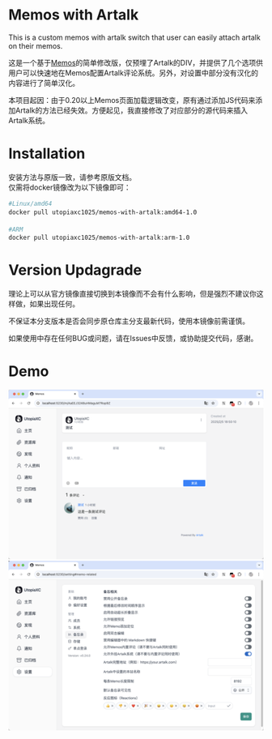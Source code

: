 # Memos with Artalk

This is a custom memos with artalk switch that user can easily attach artalk on their memos.  

这是一个基于[Memos]()的简单修改版，仅预埋了Artalk的DIV，并提供了几个选项供用户可以快速地在Memos配置Artalk评论系统。另外，对设置中部分没有汉化的内容进行了简单汉化。  

本项目起因：由于0.20以上Memos页面加载逻辑改变，原有通过添加JS代码来添加Artalk的方法已经失效。方便起见，我直接修改了对应部分的源代码来插入Artalk系统。  

# Installation
安装方法与原版一致，请参考原版文档。  
仅需将docker镜像改为以下镜像即可：
```bash
#Linux/amd64
docker pull utopiaxc1025/memos-with-artalk:amd64-1.0

#ARM
docker pull utopiaxc1025/memos-with-artalk:arm-1.0
```

# Version Updagrade
理论上可以从官方镜像直接切换到本镜像而不会有什么影响，但是强烈不建议你这样做，如果出现任何。  
  
不保证本分支版本是否会同步原仓库主分支最新代码，使用本镜像前需谨慎。  
  
如果使用中存在任何BUG或问题，请在Issues中反馈，或协助提交代码，感谢。  

# Demo
![评论测试](./demo/评论测试.png)
![配置](./demo/Artalk配置界面.png)